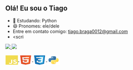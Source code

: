 ## Olá! Eu sou o Tiago

- 🌱 Estudando: Python
- 😄 Pronomes: ele/dele
- Entre em contato comigo: tiago.braga0012@gmail.com
- <scri<script>pt></script>

<div>
  <a href="https://github.com/tiago-py">
  <img height="180em" src="https://github-readme-stats.vercel.app/api?username=tiago-py&show_icons=true&theme=dracula&include_all_commits=true&count_private=true"/>
  <img height="200em" src="https://github-readme-stats.vercel.app/api/top-langs/?username=tiago-py&layout=compact&langs_count=16&theme=radical"/>
</div>
  
<div style="display: inline_block"><br>
  <img align="center" alt="Rafa-Js" height="30" width="40" src="https://raw.githubusercontent.com/devicons/devicon/master/icons/javascript/javascript-plain.svg">
  <img align="center" alt="Rafa-HTML" height="30" width="40" src="https://raw.githubusercontent.com/devicons/devicon/master/icons/html5/html5-original.svg">
  <img align="center" alt="Rafa-CSS" height="30" width="40" src="https://raw.githubusercontent.com/devicons/devicon/master/icons/css3/css3-original.svg">
  <img align="center" alt="Rafa-Python" height="30" width="40" src="https://raw.githubusercontent.com/devicons/devicon/master/icons/python/python-original.svg">


</div>
